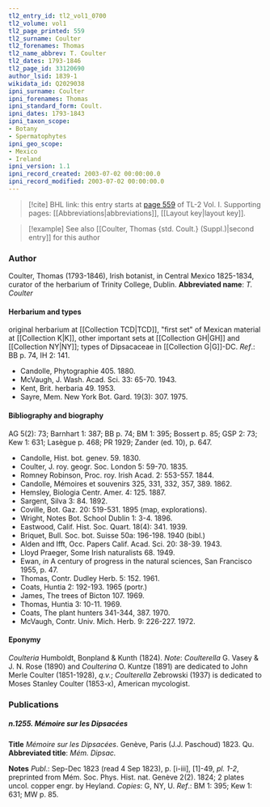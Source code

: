 ```yaml
---
tl2_entry_id: tl2_vol1_0700
tl2_volume: vol1
tl2_page_printed: 559
tl2_surname: Coulter
tl2_forenames: Thomas
tl2_name_abbrev: T. Coulter
tl2_dates: 1793-1846
tl2_page_id: 33120690
author_lsid: 1839-1
wikidata_id: Q2029038
ipni_surname: Coulter
ipni_forenames: Thomas
ipni_standard_form: Coult.
ipni_dates: 1793-1843
ipni_taxon_scope: 
- Botany
- Spermatophytes
ipni_geo_scope: 
- Mexico
- Ireland
ipni_version: 1.1
ipni_record_created: 2003-07-02 00:00:00.0
ipni_record_modified: 2003-07-02 00:00:00.0
---
```



> [!cite] BHL link: this entry starts at [page 559](https://www.biodiversitylibrary.org/page/33120690) of TL-2 Vol. I.
> Supporting pages: [[Abbreviations|abbreviations]], [[Layout key|layout key]].

> [!example] See also [[Coulter, Thomas {std. Coult.} (Suppl.)|second entry]] for this author

### Author

Coulter, Thomas (1793-1846), Irish botanist, in Central Mexico 1825-1834, curator of the herbarium of Trinity College, Dublin. 
**Abbreviated name**: *T. Coulter*

#### Herbarium and types

original herbarium at [[Collection TCD|TCD]], "first set" of Mexican material at [[Collection K|K]], other important sets at [[Collection GH|GH]] and [[Collection NY|NY]]; types of Dipsacaceae in [[Collection G|G]]-DC.
*Ref*.: BB p. 74, IH 2: 141.
- Candolle, Phytographie 405. 1880.
- McVaugh, J. Wash. Acad. Sci. 33: 65-70. 1943.
- Kent, Brit. herbaria 49. 1953.
- Sayre, Mem. New York Bot. Gard. 19(3): 307. 1975.

#### Bibliography and biography

AG 5(2): 73; Barnhart 1: 387; BB p. 74; BM 1: 395; Bossert p. 85; GSP 2: 73; Kew 1: 631; Lasègue p. 468; PR 1929; Zander (ed. 10), p. 647.
- Candolle, Hist. bot. genev. 59. 1830.
- Coulter, J. roy. geogr. Soc. London 5: 59-70. 1835.
- Romney Robinson, Proc. roy. Irish Acad. 2: 553-557. 1844.
- Candolle, Mémoires et souvenirs 325, 331, 332, 357, 389. 1862.
- Hemsley, Biologia Centr. Amer. 4: 125. 1887.
- Sargent, Silva 3: 84. 1892.
- Coville, Bot. Gaz. 20: 519-531. 1895 (map, explorations).
- Wright, Notes Bot. School Dublin 1: 3-4. 1896.
- Eastwood, Calif. Hist. Soc. Quart. 18(4): 341. 1939.
- Briquet, Bull. Soc. bot. Suisse 50a: 196-198. 1940 (bibl.)
- Alden and Ifft, Occ. Papers Calif. Acad. Sci. 20: 38-39. 1943.
- Lloyd Praeger, Some Irish naturalists 68. 1949.
- Ewan, *in* A century of progress in the natural sciences, San Francisco 1955, p. 47.
- Thomas, Contr. Dudley Herb. 5: 152. 1961.
- Coats, Huntia 2: 192-193. 1965 (portr.)
- James, The trees of Bicton 107. 1969.
- Thomas, Huntia 3: 10-11. 1969.
- Coats, The plant hunters 341-344, 387. 1970.
- McVaugh, Contr. Univ. Mich. Herb. 9: 226-227. 1972.

#### Eponymy

*Coulteria* Humboldt, Bonpland & Kunth (1824). *Note*: *Coulterella* G. Vasey & J. N. Rose (1890) and *Coulterina* O. Kuntze (1891) are dedicated to John Merle Coulter (1851-1928), *q.v.*; *Coulterella* Zebrowski (1937) is dedicated to Moses Stanley Coulter (1853-x), American mycologist.

### Publications

##### n.1255. Mémoire sur les Dipsacées

**Title**
*Mémoire sur les Dipsacées*. Genève, Paris (J.J. Paschoud) 1823. Qu.
**Abbreviated title**: *Mém. Dipsac.*

**Notes**
*Publ*.: Sep-Dec 1823 (read 4 Sep 1823), p. \[i-iii\], \[1\]-49, *pl. 1-2*, preprinted from Mém. Soc. Phys. Hist. nat. Genève 2(2). 1824; 2 plates uncol. copper engr. by Heyland.
*Copies*: G, NY, U.
*Ref*.: BM 1: 395; Kew 1: 631; MW p. 85.

